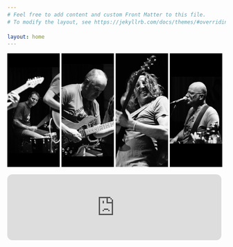 ```yaml
---
# Feel free to add content and custom Front Matter to this file.
# To modify the layout, see https://jekyllrb.com/docs/themes/#overriding-theme-defaults

layout: home
---
```


<p float="left">
  <img src="images/derrick.jpeg" width="24%" />
  <img src="images/jaap.jpeg" width="24%" />
  <img src="images/edo.jpeg" width="24%" />
  <img src="images/joost.jpeg" width="24%" />
</p>  

<p float="left">
<iframe style="border-radius:12px" src="https://open.spotify.com/embed/artist/5cyFdTRpQ5A4XsQZfAZ46w?utm_source=generator&theme=0" width="98%" height="152" frameBorder="0" allowfullscreen="" allow="autoplay; clipboard-write; encrypted-media; fullscreen; picture-in-picture" loading="lazy"></iframe>
</p>  

